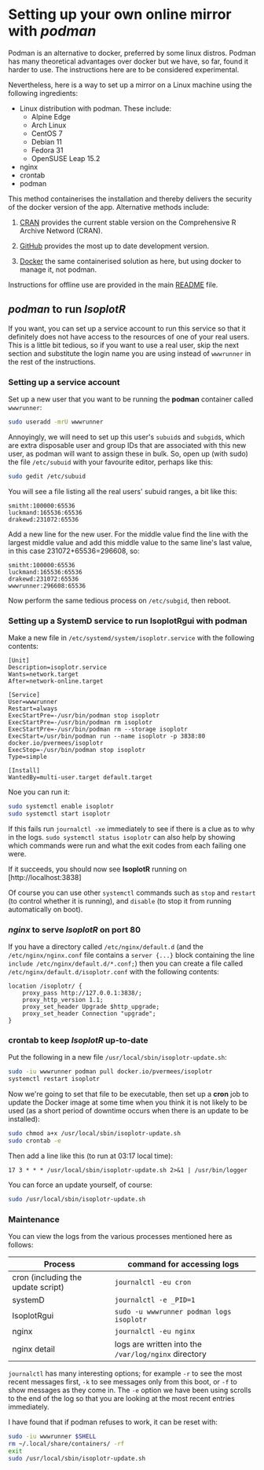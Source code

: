 # Setting up your own online mirror with *podman*

Podman is an alternative to docker, preferred by some linux
distros. Podman has many theoretical advantages over docker
but we have, so far, found it harder to use. The instructions
here are to be considered experimental.

Nevertheless, here is a way to set up a mirror on a Linux
machine using the following ingredients:

- Linux distribution with podman. These include:
  - Alpine Edge
  - Arch Linux
  - CentOS 7
  - Debian 11
  - Fedora 31
  - OpenSUSE Leap 15.2
- nginx
- crontab
- podman

This method containerises the installation and thereby delivers the
security of the docker version of the app. Alternative methods
include:

1. [CRAN](CRAN.md) provides the current stable version on the
Comprehensive R Archive Netword (CRAN).

2. [GitHub](git.md) provides the most up to date development version.

3. [Docker](docker.md) the same containerised solution as here,
but using docker to manage it, not podman.

Instructions for offline use are provided in the main
[README](../README.md) file.

## *podman* to run *IsoplotR*

If you want, you can set up a service account to run this service
so that it definitely does not have access to the resources of one
of your real users. This is a little bit tedious, so if you want to use
a real user, skip the next section and substitute the login name
you are using instead of `wwwrunner` in the rest of the
instructions.

### Setting up a service account

Set up a new user that you want to be running the **podman** container
called `wwwrunner`:

```sh
sudo useradd -mrU wwwrunner
```

Annoyingly, we will need to set up this user's `subuid`s and `subgid`s, which
are extra disposable user and group IDs that are associated with this new
user, as podman will want to assign these in bulk. So, open up (with sudo)
the file `/etc/subuid` with your favourite editor, perhaps like this:

```sh
sudo gedit /etc/subuid
```

You will see a file listing all the real users' subuid ranges, a bit like this:

```
smitht:100000:65536
luckmand:165536:65536
drakewd:231072:65536
```

Add a new line for the new user. For the middle value find the line
with the largest middle value and add this middle value to the same
line's last value, in this case 231072+65536=296608, so:

```
smitht:100000:65536
luckmand:165536:65536
drakewd:231072:65536
wwwrunner:296608:65536
```

Now perform the same tedious process on `/etc/subgid`, then reboot.

### Setting up a SystemD service to run IsoplotRgui with podman

Make a new file in `/etc/systemd/system/isoplotr.service` with the
following contents:

```
[Unit]
Description=isoplotr.service
Wants=network.target
After=network-online.target

[Service]
User=wwwrunner
Restart=always
ExecStartPre=-/usr/bin/podman stop isoplotr
ExecStartPre=-/usr/bin/podman rm isoplotr
ExecStartPre=-/usr/bin/podman rm --storage isoplotr
ExecStart=/usr/bin/podman run --name isoplotr -p 3838:80 docker.io/pvermees/isoplotr
ExecStop=-/usr/bin/podman stop isoplotr
Type=simple

[Install]
WantedBy=multi-user.target default.target
```

Noe you can run it:

```sh
sudo systemctl enable isoplotr
sudo systemctl start isoplotr
```

If this fails run `journalctl -xe` immediately to see if there is a
clue as to why in the logs. `sudo systemctl status isoplotr` can
also help by showing which commands were run and what the
exit codes from each failing one were.

If it succeeds, you should now see **IsoplotR** running
on [http://localhost:3838]

Of course you can use other `systemctl` commands such as `stop`
and `restart` (to control whether it is running), and `disable` (to
stop it from running automatically on boot).

### *nginx* to serve *IsoplotR* on port 80

If you have a directory called `/etc/nginx/default.d` (and the
`/etc/nginx/nginx.conf` file contains a `server {...}` block
containing the line `include /etc/nginx/default.d/*.conf;`) then you
can create a file called `/etc/nginx/default.d/isoplotr.conf` with the
following contents:

```
location /isoplotr/ {
    proxy_pass http://127.0.0.1:3838/;
    proxy_http_version 1.1;
    proxy_set_header Upgrade $http_upgrade;
    proxy_set_header Connection "upgrade";
}
```

### crontab to keep *IsoplotR* up-to-date

Put the following in a new file `/usr/local/sbin/isoplotr-update.sh`:

```sh
sudo -iu wwwrunner podman pull docker.io/pvermees/isoplotr
systemctl restart isoplotr
```

Now we're going to set that file to be executable, then set up a
**cron** job to update the Docker image at some time when you
think it is not likely to be used (as a short period of downtime
occurs when there is an update to be installed):

```sh
sudo chmod a+x /usr/local/sbin/isoplotr-update.sh
sudo crontab -e
```

Then add a line like this (to run at 03:17 local time):

```
17 3 * * * /usr/local/sbin/isoplotr-update.sh 2>&1 | /usr/bin/logger
```

You can force an update yourself, of course:

```sh
sudo /usr/local/sbin/isoplotr-update.sh
```

### Maintenance

You can view the logs from the various processes mentioned here
as follows:

Process | command for accessing logs
-----|-----
cron (including the update script) | `journalctl -eu cron`
systemD | `journalctl -e _PID=1`
IsoplotRgui | `sudo -u wwwrunner podman logs isoplotr`
nginx | `journalctl -eu nginx`
nginx detail | logs are written into the `/var/log/nginx` directory

`journalctl` has many interesting options; for example `-r` to see
the most recent messages first, `-k` to see messages only from this
boot, or `-f` to show messages as they come in. The `-e` option
we have been using scrolls to the end of the log so that you are
looking at the most recent entries immediately.

I have found that if podman refuses to work, it can be reset with:

```sh
sudo -iu wwwrunner $SHELL
rm ~/.local/share/containers/ -rf
exit
sudo /usr/local/sbin/isoplotr-update.sh
```
